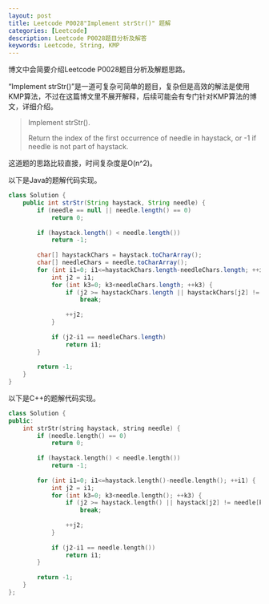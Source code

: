 ```yaml
---
layout: post
title: Leetcode P0028"Implement strStr()" 题解
categories: [Leetcode]
description: Leetcode P0028题目分析及解答
keywords: Leetcode, String, KMP
---
```


博文中会简要介绍Leetcode P0028题目分析及解题思路。

“Implement strStr()”是一道可复杂可简单的题目，复杂但是高效的解法是使用KMP算法，不过在这篇博文里不展开解释，后续可能会有专门针对KMP算法的博文，详细介绍。

> Implement strStr().
> 
> Return the index of the first occurrence of needle in haystack, or -1 if needle is not part of haystack.

这道题的思路比较直接，时间复杂度是O(n^2)。

以下是Java的题解代码实现。
```java
class Solution {
    public int strStr(String haystack, String needle) {
        if (needle == null || needle.length() == 0)
            return 0;
        
        if (haystack.length() < needle.length())
            return -1;
        
        char[] haystackChars = haystack.toCharArray();
        char[] needleChars = needle.toCharArray();
        for (int i1=0; i1<=haystackChars.length-needleChars.length; ++i1) {
            int j2 = i1;
            for (int k3=0; k3<needleChars.length; ++k3) {
                if (j2 >= haystackChars.length || haystackChars[j2] != needleChars[k3])
                    break;
                
                ++j2;
            }
            
            if (j2-i1 == needleChars.length)
                return i1;
        }
        
        return -1;
    }
}
```

以下是C++的题解代码实现。
```cpp
class Solution {
public:
    int strStr(string haystack, string needle) {
        if (needle.length() == 0)
            return 0;
        
        if (haystack.length() < needle.length())
            return -1;
        
        for (int i1=0; i1<=haystack.length()-needle.length(); ++i1) {
            int j2 = i1;
            for (int k3=0; k3<needle.length(); ++k3) {
                if (j2 >= haystack.length() || haystack[j2] != needle[k3])
                    break;
                
                ++j2;
            }
            
            if (j2-i1 == needle.length())
                return i1;
        }
        
        return -1;
    }
};
```